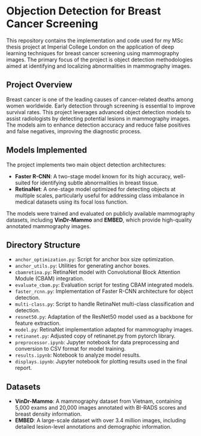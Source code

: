 # Objection Detection for Breast Cancer Screening

This repository contains the implementation and code used for my MSc thesis project at Imperial College London on the application of deep learning techniques for breast cancer screening using mammography images. The primary focus of the project is object detection methodologies aimed at identifying and localizing abnormalities in mammography images.

## Project Overview

Breast cancer is one of the leading causes of cancer-related deaths among women worldwide. Early detection through screening is essential to improve survival rates. This project leverages advanced object detection models to assist radiologists by detecting potential lesions in mammography images. The models aim to enhance detection accuracy and reduce false positives and false negatives, improving the diagnostic process.

## Models Implemented

The project implements two main object detection architectures:

- **Faster R-CNN**: A two-stage model known for its high accuracy, well-suited for identifying subtle abnormalities in breast tissue.
- **RetinaNet**: A one-stage model optimized for detecting objects at multiple scales, particularly useful for addressing class imbalance in medical datasets using its focal loss function.

The models were trained and evaluated on publicly available mammography datasets, including **VinDr-Mammo** and **EMBED**, which provide high-quality annotated mammography images.

## Directory Structure

- `anchor_optimization.py`: Script for anchor box size optimization.
- `anchor_utils.py`: Utilities for generating anchor boxes.
- `cbamretina.py`: RetinaNet model with Convolutional Block Attention Module (CBAM) integration.
- `evaluate_cbam.py`: Evaluation script for testing CBAM integrated models.
- `faster_rcnn.py`: Implementation of Faster R-CNN architecture for object detection.
- `multi-class.py`: Script to handle RetinaNet multi-class classification and detection.
- `resnet50.py`: Adaptation of the ResNet50 model used as a backbone for feature extraction.
- `model.py`: RetinaNet implementation adapted for mammography images.
- `retinanet.py`: Adjusted copy of retinanet.py from pytorch library.
- `preprocessor.ipynb`: Jupyter notebook for data preprocessing and conversion to CSV format for model training.
- `results.ipynb`: Notebook to analyze model results.
- `displays.ipynb`: Jupyter notebook for plotting results used in the final report.

## Datasets

- **VinDr-Mammo**: A mammography dataset from Vietnam, containing 5,000 exams and 20,000 images annotated with BI-RADS scores and breast density information.
- **EMBED**: A large-scale dataset with over 3.4 million images, including detailed lesion-level annotations and demographic information.
